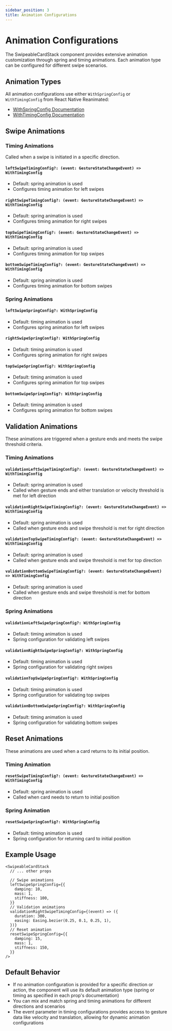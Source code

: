 ```yaml
---
sidebar_position: 3
title: Animation Configurations
---
```


# Animation Configurations

The SwipeableCardStack component provides extensive animation customization through spring and timing animations. Each animation type can be configured for different swipe scenarios.

## Animation Types

All animation configurations use either `WithSpringConfig` or `WithTimingConfig` from React Native Reanimated:

- [WithSpringConfig Documentation](https://docs.swmansion.com/react-native-reanimated/docs/animations/withSpring#config-object-properties)
- [WithTimingConfig Documentation](https://docs.swmansion.com/react-native-reanimated/docs/animations/withTiming#config-object-properties)

## Swipe Animations

### Timing Animations

Called when a swipe is initiated in a specific direction.

#### `leftSwipeTimingConfig?: (event: GestureStateChangeEvent) => WithTimingConfig`

- Default: spring animation is used
- Configures timing animation for left swipes

#### `rightSwipeTimingConfig?: (event: GestureStateChangeEvent) => WithTimingConfig`

- Default: spring animation is used
- Configures timing animation for right swipes

#### `topSwipeTimingConfig?: (event: GestureStateChangeEvent) => WithTimingConfig`

- Default: spring animation is used
- Configures timing animation for top swipes

#### `bottomSwipeTimingConfig?: (event: GestureStateChangeEvent) => WithTimingConfig`

- Default: spring animation is used
- Configures timing animation for bottom swipes

### Spring Animations

#### `leftSwipeSpringConfig?: WithSpringConfig`

- Default: timing animation is used
- Configures spring animation for left swipes

#### `rightSwipeSpringConfig?: WithSpringConfig`

- Default: timing animation is used
- Configures spring animation for right swipes

#### `topSwipeSpringConfig?: WithSpringConfig`

- Default: timing animation is used
- Configures spring animation for top swipes

#### `bottomSwipeSpringConfig?: WithSpringConfig`

- Default: timing animation is used
- Configures spring animation for bottom swipes

## Validation Animations

These animations are triggered when a gesture ends and meets the swipe threshold criteria.

### Timing Animations

#### `validationLeftSwipeTimingConfig?: (event: GestureStateChangeEvent) => WithTimingConfig`

- Default: spring animation is used
- Called when gesture ends and either translation or velocity threshold is met for left direction

#### `validationRightSwipeTimingConfig?: (event: GestureStateChangeEvent) => WithTimingConfig`

- Default: spring animation is used
- Called when gesture ends and swipe threshold is met for right direction

#### `validationTopSwipeTimingConfig?: (event: GestureStateChangeEvent) => WithTimingConfig`

- Default: spring animation is used
- Called when gesture ends and swipe threshold is met for top direction

#### `validationBottomSwipeTimingConfig?: (event: GestureStateChangeEvent) => WithTimingConfig`

- Default: spring animation is used
- Called when gesture ends and swipe threshold is met for bottom direction

### Spring Animations

#### `validationLeftSwipeSpringConfig?: WithSpringConfig`

- Default: timing animation is used
- Spring configuration for validating left swipes

#### `validationRightSwipeSpringConfig?: WithSpringConfig`

- Default: timing animation is used
- Spring configuration for validating right swipes

#### `validationTopSwipeSpringConfig?: WithSpringConfig`

- Default: timing animation is used
- Spring configuration for validating top swipes

#### `validationBottomSwipeSpringConfig?: WithSpringConfig`

- Default: timing animation is used
- Spring configuration for validating bottom swipes

## Reset Animations

These animations are used when a card returns to its initial position.

### Timing Animation

#### `resetSwipeTimingConfig?: (event: GestureStateChangeEvent) => WithTimingConfig`

- Default: spring animation is used
- Called when card needs to return to initial position

### Spring Animation

#### `resetSwipeSpringConfig?: WithSpringConfig`

- Default: timing animation is used
- Spring configuration for returning card to initial position

## Example Usage

```tsx
<SwipeableCardStack
  // ... other props

  // Swipe animations
  leftSwipeSpringConfig={{
    damping: 10,
    mass: 1,
    stiffness: 100,
  }}
  // Validation animations
  validationRightSwipeTimingConfig={(event) => ({
    duration: 300,
    easing: Easing.bezier(0.25, 0.1, 0.25, 1),
  })}
  // Reset animation
  resetSwipeSpringConfig={{
    damping: 15,
    mass: 1,
    stiffness: 150,
  }}
/>
```

## Default Behavior

- If no animation configuration is provided for a specific direction or action, the component will use its default animation type (spring or timing as specified in each prop's documentation)
- You can mix and match spring and timing animations for different directions and scenarios
- The event parameter in timing configurations provides access to gesture data like velocity and translation, allowing for dynamic animation configurations
